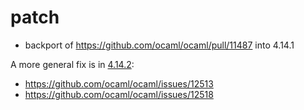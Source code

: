 # patch

- backport of <https://github.com/ocaml/ocaml/pull/11487> into 4.14.1

A more general fix is in [4.14.2](https://discuss.ocaml.org/t/ocaml-4-14-2-released/14308):
- https://github.com/ocaml/ocaml/issues/12513
- https://github.com/ocaml/ocaml/issues/12518
